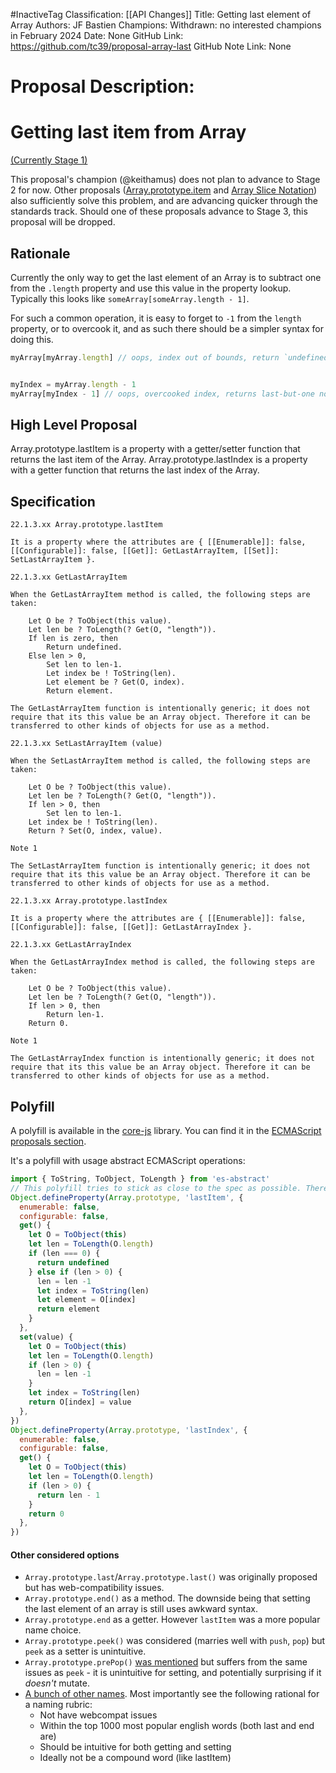 #InactiveTag
Classification: [[API Changes]]
Title: Getting last element of Array
Authors: JF Bastien
Champions: Withdrawn: no interested champions in February 2024
Date: None
GitHub Link: https://github.com/tc39/proposal-array-last
GitHub Note Link: None

# Proposal Description:
# Getting last item from Array

[(Currently Stage 1)](https://github.com/tc39/proposals/blob/master/stage-1-proposals.md)

This proposal's champion (@keithamus) does not plan to advance to Stage 2 for now. Other proposals ([Array.prototype.item](https://github.com/tabatkins/proposal-item-method) and [Array Slice Notation](https://github.com/tc39/proposal-slice-notation)) also sufficiently solve this problem, and are advancing quicker through the standards track. Should one of these proposals advance to Stage 3, this proposal will be dropped.

## Rationale

Currently the only way to get the last element of an Array is to subtract one from the `.length` property and use this value in the property lookup. Typically this looks like `someArray[someArray.length - 1]`.

For such a common operation, it is easy to forget to `-1` from the `length` property, or to overcook it, and as such there should be a simpler syntax for doing this.

```js
myArray[myArray.length] // oops, index out of bounds, return `undefined`, scratch head for hours from silly mistake


myIndex = myArray.length - 1
myArray[myIndex - 1] // oops, overcooked index, returns last-but-one not last, scratch head for hours from silly mistake
```

## High Level Proposal

Array.prototype.lastItem is a property with a getter/setter function that returns the last item of the Array.
Array.prototype.lastIndex is a property with a getter function that returns the last index of the Array.

## Specification

```
22.1.3.xx Array.prototype.lastItem

It is a property where the attributes are { [[Enumerable]]: false, [[Configurable]]: false, [[Get]]: GetLastArrayItem, [[Set]]: SetLastArrayItem }.

22.1.3.xx GetLastArrayItem 

When the GetLastArrayItem method is called, the following steps are taken:

    Let O be ? ToObject(this value).
    Let len be ? ToLength(? Get(O, "length")).
    If len is zero, then
        Return undefined.
    Else len > 0,
        Set len to len-1.
        Let index be ! ToString(len).
        Let element be ? Get(O, index).
        Return element. 

The GetLastArrayItem function is intentionally generic; it does not require that its this value be an Array object. Therefore it can be transferred to other kinds of objects for use as a method.

22.1.3.xx SetLastArrayItem (value)

When the SetLastArrayItem method is called, the following steps are taken:

    Let O be ? ToObject(this value).
    Let len be ? ToLength(? Get(O, "length")).
    If len > 0, then
        Set len to len-1.
    Let index be ! ToString(len).
    Return ? Set(O, index, value).

Note 1

The SetLastArrayItem function is intentionally generic; it does not require that its this value be an Array object. Therefore it can be transferred to other kinds of objects for use as a method.

22.1.3.xx Array.prototype.lastIndex

It is a property where the attributes are { [[Enumerable]]: false, [[Configurable]]: false, [[Get]]: GetLastArrayIndex }.

22.1.3.xx GetLastArrayIndex 

When the GetLastArrayIndex method is called, the following steps are taken:

    Let O be ? ToObject(this value).
    Let len be ? ToLength(? Get(O, "length")).
    If len > 0, then
        Return len-1.
    Return 0.

Note 1

The GetLastArrayIndex function is intentionally generic; it does not require that its this value be an Array object. Therefore it can be transferred to other kinds of objects for use as a method.
```

## Polyfill

A polyfill is available in the [core-js](https://github.com/zloirock/core-js) library. You can find it in the [ECMAScript proposals section](https://github.com/zloirock/core-js#getting-last-item-from-array).

It's a polyfill with usage abstract ECMAScript operations:
```js
import { ToString, ToObject, ToLength } from 'es-abstract'
// This polyfill tries to stick as close to the spec as possible. There are polyfills which could use less code.
Object.defineProperty(Array.prototype, 'lastItem', {
  enumerable: false,
  configurable: false,
  get() {
    let O = ToObject(this)
    let len = ToLength(O.length)
    if (len === 0) {
      return undefined
    } else if (len > 0) {
      len = len -1
      let index = ToString(len)
      let element = O[index]
      return element
    }
  },
  set(value) {
    let O = ToObject(this)
    let len = ToLength(O.length)
    if (len > 0) {
      len = len -1
    }
    let index = ToString(len)
    return O[index] = value
  },
})
Object.defineProperty(Array.prototype, 'lastIndex', {
  enumerable: false,
  configurable: false,
  get() {
    let O = ToObject(this)
    let len = ToLength(O.length)
    if (len > 0) {
      return len - 1
    }
    return 0
  },
})
```

#### Other considered options

 - `Array.prototype.last`/`Array.prototype.last()` was originally proposed but has web-compatibility issues.
 - `Array.prototype.end()` as a method. The downside being that setting the last element of an array is still uses awkward syntax.
 - `Array.prototype.end` as a getter. However `lastItem` was a more popular name choice.
 - `Array.prototype.peek()` was considered (marries well with `push`, `pop`) but `peek` as a setter is unintuitive.
 - `Array.prototype.prePop()` [was mentioned](https://github.com/keithamus/proposal-array-last/issues/11#issuecomment-372933559) but suffers from the same issues as `peek` - it is unintuitive for setting, and potentially surprising if it _doesn't_ mutate. 
 - [A bunch of other names](https://github.com/keithamus/proposal-array-last/issues/11#issuecomment-362246040). Most importantly see the following rational for a naming rubric:
   - Not have webcompat issues
   - Within the top 1000 most popular english words (both last and end are)
   - Should be intuitive for both getting and setting
   - Ideally not be a compound word (like lastItem)
